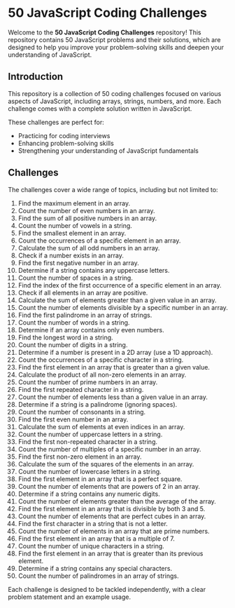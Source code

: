 # 50 JavaScript Coding Challenges

Welcome to the **50 JavaScript Coding Challenges** repository! This repository contains 50 JavaScript problems and their solutions, which are designed to help you improve your problem-solving skills and deepen your understanding of JavaScript.

## Introduction

This repository is a collection of 50 coding challenges focused on various aspects of JavaScript, including arrays, strings, numbers, and more. Each challenge comes with a complete solution written in JavaScript.

These challenges are perfect for:
- Practicing for coding interviews
- Enhancing problem-solving skills
- Strengthening your understanding of JavaScript fundamentals

## Challenges

The challenges cover a wide range of topics, including but not limited to:

 1. Find the maximum element in an array.
2. Count the number of even numbers in an array.
3. Find the sum of all positive numbers in an array.
4. Count the number of vowels in a string.
5. Find the smallest element in an array.
6. Count the occurrences of a specific element in an array.
7. Calculate the sum of all odd numbers in an array.
8. Check if a number exists in an array.
9. Find the first negative number in an array.
10. Determine if a string contains any uppercase letters.
11. Count the number of spaces in a string.
12. Find the index of the first occurrence of a specific element in an array.
13. Check if all elements in an array are positive.
14. Calculate the sum of elements greater than a given value in an array.
15. Count the number of elements divisible by a specific number in an array.
16. Find the first palindrome in an array of strings.
17. Count the number of words in a string.
18. Determine if an array contains only even numbers.
19. Find the longest word in a string.
20. Count the number of digits in a string.
21. Determine if a number is present in a 2D array (use a 1D approach).
22. Count the occurrences of a specific character in a string.
23. Find the first element in an array that is greater than a given value.
24. Calculate the product of all non-zero elements in an array.
25. Count the number of prime numbers in an array.
26. Find the first repeated character in a string.
27. Count the number of elements less than a given value in an array.
28. Determine if a string is a palindrome (ignoring spaces).
29. Count the number of consonants in a string.
30. Find the first even number in an array.
31. Calculate the sum of elements at even indices in an array.
32. Count the number of uppercase letters in a string.
33. Find the first non-repeated character in a string.
34. Count the number of multiples of a specific number in an array.
35. Find the first non-zero element in an array.
36. Calculate the sum of the squares of the elements in an array.
37. Count the number of lowercase letters in a string.
38. Find the first element in an array that is a perfect square.
39. Count the number of elements that are powers of 2 in an array.
40. Determine if a string contains any numeric digits.
41. Count the number of elements greater than the average of the array.
42. Find the first element in an array that is divisible by both 3 and 5.
43. Count the number of elements that are perfect cubes in an array.
44. Find the first character in a string that is not a letter.
45. Count the number of elements in an array that are prime numbers.
46. Find the first element in an array that is a multiple of 7.
47. Count the number of unique characters in a string.
48. Find the first element in an array that is greater than its previous element.
49. Determine if a string contains any special characters.
50. Count the number of palindromes in an array of strings.

Each challenge is designed to be tackled independently, with a clear problem statement and an example usage.
